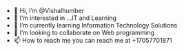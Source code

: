 - 👋 Hi, I’m @Vishalhumber
- 👀 I’m interested in ...IT and Learning
- 🌱 I’m currently learning Information Technology Solutions 
- 💞️ I’m looking to collaborate on Web programming
- 📫 How to reach me you can reach me at +17057701871

<!---
Vishalhumber/Vishalhumber is a ✨ special ✨ repository because its `README.md` (this file) appears on your GitHub profile.
You can click the Preview link to take a look at your changes.
--->

